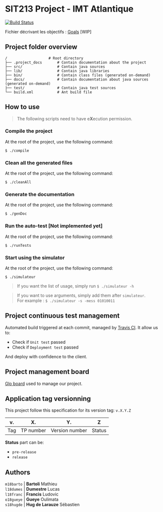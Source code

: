 # SIT213 Project - IMT Atlantique

[![Build Status][TRAVIS_CI_BADGE]][TRAVIS_CI]



Fichier décrivant les objectifs : [Goals](.project_docs/Goals.md) [WIP]

## Project folder overview

```
/                   # Root directory
├── .project_docs       # Contain documentation about the project
├── src/                # Contain java sources
├── lib/                # Contain java libraries
├── bin/                # Contain class files (generated on-demand)
├── docs/               # Contain documentation about java sources (generated on-demand)
├── test/               # Contain java test sources
└── build.xml           # Ant build file
```

## How to use

> The following scripts need to have e**X**ecution permission.

### Compile the project

At the root of the project, use the following command:

    $ ./compile

### Clean all the generated files

At the root of the project, use the following command:

    $ ./cleanAll
    
### Generate the documentation

At the root of the project, use the following command:

    $ ./genDoc
    
### Run the auto-test [Not implemented yet]

At the root of the project, use the following command:

    $ ./runTests
    
### Start using the simulator

At the root of the project, use the following command:

    $ ./simulateur

> If you want the list of usage, simply run `$ ./simulateur -h`
    
> If you want to use arguments, simply add them after `simulateur`.  
> For example : `$ ./simulateur -s -mess 01010011`


## Project continuous test management

Automated build triggered at each commit, managed by [Travis CI][TRAVIS_CI]. It allow us to:
* Check if `Unit test` passed
* Check if `Deployment test` passed

And deploy with confidence to the client.

## Project management board

[Glo board](https://app.gitkraken.com/glo/board/XXQe6QtDJAAPHMYs) used to manage our project.

## Application tag versionning

This project follow this specification for its version tag: `v.X.Y.Z`

| v.  | X.        | Y.             | Z      |
| --- | ---       | ---            | ---    |
| Tag | TP number | Version number | Status |

**Status** part can be:
 * `pre-release`
 * `release`

## Authors

`m18barto` | **Bartoli** Mathieu  
`l18dumes` | **Dumestre** Lucas  
`l18franc` | **Francis** Ludovic  
`o18gueye` | **Gueye** Oulimata  
`s18hugde` | **Hug de Larauze** Sébastien  


[TRAVIS_CI]: https://travis-ci.com/SebastienHUGDELARAUZE/SIT213
[TRAVIS_CI_BADGE]: https://travis-ci.com/SebastienHUGDELARAUZE/SIT213.svg?branch=master